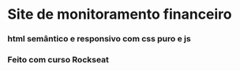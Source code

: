 <h1>Site de monitoramento financeiro</h1>
<h3>html semântico e responsivo com css puro e js</h3>
<h3>Feito com curso Rockseat</h3>
